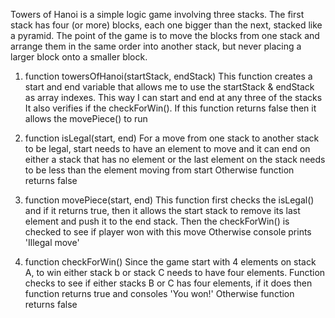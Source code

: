 Towers of Hanoi is a simple logic game involving three stacks. 
The first stack has four (or more) blocks, each one bigger than the next, stacked like a pyramid. 
The point of the game is to move the blocks from one stack and arrange them in the same order into another stack, but never placing a larger block onto a smaller block.

1) function towersOfHanoi(startStack, endStack)
This function creates a start and end variable that allows me to use the startStack & endStack as array indexes. This way I can start and end at any three of the stacks
It also verifies if the checkForWin(). If this function returns false then it allows the movePiece() to run

2) function isLegal(start, end)
For a move from one stack to another stack to be legal, start needs to have an element to move and it can end on either a stack that has no element or the last element on the stack needs to be less than the element moving from start
Otherwise function returns false

3) function movePiece(start, end)
This function first checks the isLegal() and if it returns true, then it allows the start stack to remove its last element and push it to the end stack. Then the checkForWin() is checked to see if player won with this move
Otherwise console prints 'Illegal move'

4) function checkForWin()
Since the game start with 4 elements on stack A, to win either stack b or stack C needs to have four elements. 
Function checks to see if either stacks B or C has four elements, if it does then function returns true and consoles 'You won!'
Otherwise function returns false


